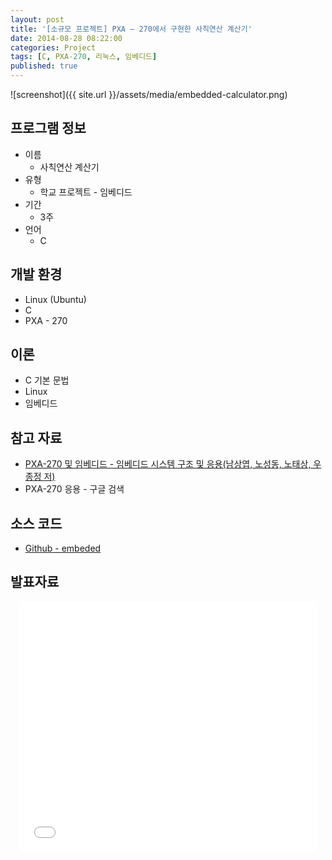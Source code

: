 ```yaml
---
layout: post
title: '[소규모 프로젝트] PXA – 270에서 구현한 사칙연산 계산기'
date: 2014-08-28 08:22:00
categories: Project
tags: [C, PXA-270, 리눅스, 임베디드]
published: true
---
```


![screenshot]({{ site.url }}/assets/media/embedded-calculator.png)


## 프로그램 정보

* 이름
	* 사칙연산 계산기
* 유형
	* 학교 프로젝트 - 임베디드
* 기간
	* 3주
* 언어
	* C

## 개발 환경

* Linux (Ubuntu)
* C
* PXA - 270

## 이론

* C 기본 문법
* Linux
* 임베디드

## 참고 자료

* [PXA-270 및 임베디드 - 임베디드 시스템 구조 및 응용(남상엽, 노성동, 노태상, 우종정 저)](http://book.naver.com/bookdb/book_detail.nhn?bid=3021766)
* PXA-270 응용 - 구글 검색

## 소스 코드

* [Github - embeded](https://github.com/egaoneko/embeded)

## 발표자료

<div style="text-align: center;"><iframe width="476" height="400" src="//www.slideshare.net/slideshow/embed_code/38442326" frameborder="0" marginwidth="0" marginheight="0" scrolling="no"></iframe></div>